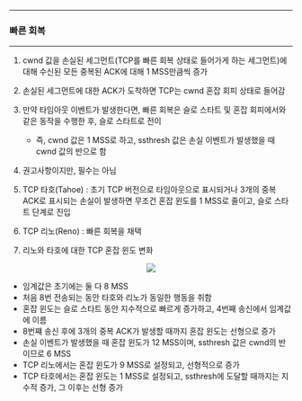 -----
### 빠른 회복
-----
1. cwnd 값을 손실된 세그먼트(TCP를 빠른 회복 상태로 들어가게 하는 세그먼트)에 대해 수신된 모든 중복된 ACK에 대해 1 MSS만큼씩 증가
2. 손실된 세그먼트에 대한 ACK가 도착하면 TCP는 cwnd 혼잡 회피 상태로 들어감
3. 만약 타임아웃 이벤트가 발생한다면, 빠른 회복은 슬로 스타트 및 혼잡 회피에서와 같은 동작을 수행한 후, 슬로 스타트로 전이
   - 즉, cwnd 값은 1 MSS로 하고, ssthresh 값은 손실 이벤트가 발생했을 때 cwnd 값의 반으로 함

4. 권고사항이지만, 필수는 아님
5. TCP 타호(Tahoe) : 초기 TCP 버전으로 타임아웃으로 표시되거나 3개의 중복 ACK로 표시되는 손실이 발생하면 무조건 혼잡 윈도를 1 MSS로 줄이고, 슬로 스타트 단계로 진입
6. TCP 리노(Reno) : 빠른 회복을 채택
7. 리노와 타호에 대한 TCP 혼잡 윈도 변화
<div align="center">
<img src="https://github.com/user-attachments/assets/7988cc06-5893-4972-934f-9a3296bda077">
</div>

   - 임계값은 초기에는 둘 다 8 MSS
   - 처음 8번 전송되는 동안 타호와 리노가 동일한 행동을 취함
   - 혼잡 윈도는 슬로 스타트 동안 지수적으로 빠르게 증가하고, 4번째 송신에서 임계값에 이름
   - 8번쨰 송신 후에 3개의 중복 ACK가 발생할 때까지 혼잡 윈도는 선형으로 증가
   - 손실 이벤트가 발생했을 때 혼잡 윈도가 12 MSS이며, ssthresh 값은 cwnd의 반이므로 6 MSS
   - TCP 리노에서는 혼잡 윈도가 9 MSS로 설정되고, 선형적으로 증가
   - TCP 타호에서는 혼잡 윈도는 1 MSS로 설정되고, ssthresh에 도달할 때까지는 지수적 증가, 그 이후는 선형 증가
